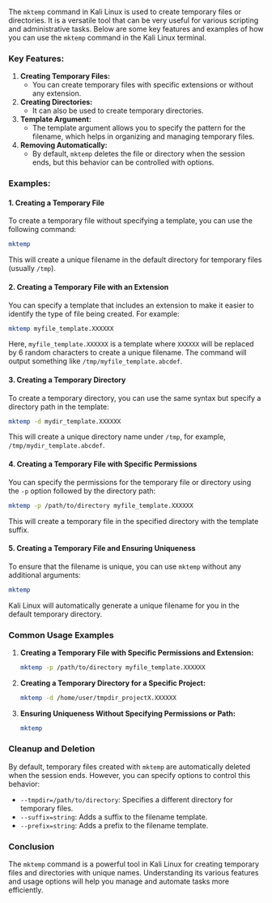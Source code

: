  The `mktemp` command in Kali Linux is used to create temporary files or directories. It is a versatile tool that can be very useful for various scripting and administrative tasks. Below are some key features and examples of how you can use the `mktemp` command in the Kali Linux terminal.

### Key Features:
1. **Creating Temporary Files:**
   - You can create temporary files with specific extensions or without any extension.
2. **Creating Directories:**
   - It can also be used to create temporary directories.
3. **Template Argument:**
   - The template argument allows you to specify the pattern for the filename, which helps in organizing and managing temporary files.
4. **Removing Automatically:**
   - By default, `mktemp` deletes the file or directory when the session ends, but this behavior can be controlled with options.

### Examples:

#### 1. Creating a Temporary File
To create a temporary file without specifying a template, you can use the following command:
```sh
mktemp
```
This will create a unique filename in the default directory for temporary files (usually `/tmp`).

#### 2. Creating a Temporary File with an Extension
You can specify a template that includes an extension to make it easier to identify the type of file being created. For example:
```sh
mktemp myfile_template.XXXXXX
```
Here, `myfile_template.XXXXXX` is a template where `XXXXXX` will be replaced by 6 random characters to create a unique filename. The command will output something like `/tmp/myfile_template.abcdef`.

#### 3. Creating a Temporary Directory
To create a temporary directory, you can use the same syntax but specify a directory path in the template:
```sh
mktemp -d mydir_template.XXXXXX
```
This will create a unique directory name under `/tmp`, for example, `/tmp/mydir_template.abcdef`.

#### 4. Creating a Temporary File with Specific Permissions
You can specify the permissions for the temporary file or directory using the `-p` option followed by the directory path:
```sh
mktemp -p /path/to/directory myfile_template.XXXXXX
```
This will create a temporary file in the specified directory with the template suffix.

#### 5. Creating a Temporary File and Ensuring Uniqueness
To ensure that the filename is unique, you can use `mktemp` without any additional arguments:
```sh
mktemp
```
Kali Linux will automatically generate a unique filename for you in the default temporary directory.

### Common Usage Examples
1. **Creating a Temporary File with Specific Permissions and Extension:**
   ```sh
   mktemp -p /path/to/directory myfile_template.XXXXXX
   ```
2. **Creating a Temporary Directory for a Specific Project:**
   ```sh
   mktemp -d /home/user/tmpdir_projectX.XXXXXX
   ```
3. **Ensuring Uniqueness Without Specifying Permissions or Path:**
   ```sh
   mktemp
   ```

### Cleanup and Deletion
By default, temporary files created with `mktemp` are automatically deleted when the session ends. However, you can specify options to control this behavior:
- `--tmpdir=/path/to/directory`: Specifies a different directory for temporary files.
- `--suffix=string`: Adds a suffix to the filename template.
- `--prefix=string`: Adds a prefix to the filename template.

### Conclusion
The `mktemp` command is a powerful tool in Kali Linux for creating temporary files and directories with unique names. Understanding its various features and usage options will help you manage and automate tasks more efficiently.

